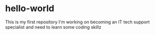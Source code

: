# hello-world
This is my first repository
I'm working on becoming an IT tech support specialist and need to learn some coding skillz

